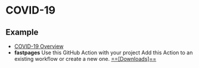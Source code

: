 
#  COVID-19


## Example

- [COVID-19 Overview](https://covid19dashboards.com/covid-overview/)
- **fastpages** Use this GitHub Action with your project Add this Action to an existing workflow or create a new one. [==\[Downloads\]==](https://github.com/fastai/fastpages#colab-binder-and-github-badges)


<!--stackedit_data:
eyJoaXN0b3J5IjpbMjM3OTk1MDU0XX0=
-->